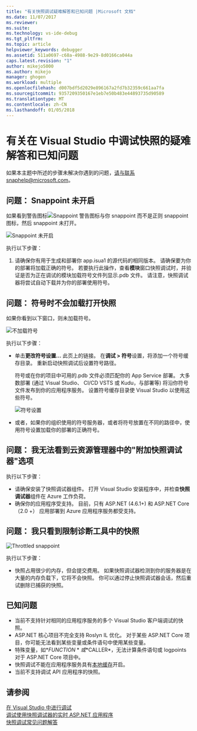 ```yaml
---
title: "有关快照调试疑难解答和已知问题 |Microsoft 文档"
ms.date: 11/07/2017
ms.reviewer: 
ms.suite: 
ms.technology: vs-ide-debug
ms.tgt_pltfrm: 
ms.topic: article
helpviewer_keywords: debugger
ms.assetid: 511a0697-c68a-4988-9e29-8d0166ca044a
caps.latest.revision: "1"
author: mikejo5000
ms.author: mikejo
manager: ghogen
ms.workload: multiple
ms.openlocfilehash: d007bdf5d2029e896167a2fd7b32359c661aa7fa
ms.sourcegitcommit: 9357209350167e1eb7e50b483e44893735d90589
ms.translationtype: MT
ms.contentlocale: zh-CN
ms.lasthandoff: 01/05/2018
---
```

# <a name="troubleshooting-and-known-issues-for-snapshot-debugging-in-visual-studio"></a>有关在 Visual Studio 中调试快照的疑难解答和已知问题

如果本主题中所述的步骤未解决你遇到的问题，请与联系snaphelp@microsoft.com。

## <a name="issue-snappoint-does-not-turn-on"></a>问题： Snappoint 未开启

如果看到警告图标![Snappoint 警告图标](../debugger/media/snapshot-troubleshooting-snappoint-warning-icon.png "Snappoint 警告图标")与你 snappoint 而不是正则 snappoint 图标，然后 snappoint 未打开。

![Snappoint 未开启](../debugger/media/snapshot-troubleshooting-dont-turn-on.png "Snappoint 未开启")

执行以下步骤：

1. 请确保你有用于生成和部署你 app.isua1 的源代码的相同版本。 请确保要为你的部署将加载正确的符号。 若要执行此操作，查看**模块**窗口快照调试时，并验证是否为正在调试的模块加载符号文件列显示.pdb 文件。 请注意，快照调试器将尝试自动下载并为你的部署使用符号。

## <a name="issue-symbols-do-not-load-when-i-open-a-snapshot"></a>问题： 符号时不会加载打开快照

如果你看到以下窗口，则未加载符号。

![不加载符号](../debugger/media/snapshot-troubleshooting-symbols-wont-load.png "不加载符号")

执行以下步骤：

- 单击**更改符号设置...** 此页上的链接。 在**调试 > 符号**设置，将添加一个符号缓存目录。 重新启动快照调试后设置符号路径。

   符号或在你的项目中可用的.pdb 文件必须匹配你的 App Service 部署。 大多数部署 (通过 Visual Studio、 CI/CD VSTS 或 Kudu，与部署等) 将沿你符号文件发布到你的应用程序服务。 设置符号缓存目录使 Visual Studio 以使用这些符号。

   ![符号设置](../debugger/media/snapshot-troubleshooting-symbol-settings.png "符号设置")

- 或者，如果你的组织使用的符号服务器，或者将符号放置在不同的路径中，使用符号设置加载你的部署的正确符号。

## <a name="issue-i-cannot-see-the-attach-snapshot-debugger-option-in-the-cloud-explorer"></a>问题： 我无法看到云资源管理器中的"附加快照调试器"选项

执行以下步骤：

- 请确保安装了快照调试器组件。 打开 Visual Studio 安装程序中，并检查**快照调试器**组件在 Azure 工作负荷。
- 确保你的应用程序受支持。 目前，只有 ASP.NET (4.6.1+) 和 ASP.NET Core （2.0 +） 应用部署到 Azure 应用程序服务都受支持。

## <a name="issue-i-only-see-throttled-snapshots-in-the-diagnostic-tools"></a>问题： 我只看到限制诊断工具中的快照

![Throttled snappoint](../debugger/media/snapshot-troubleshooting-throttled-snapshots.png "限制 snappoint")

执行以下步骤：

- 快照占用很少的内存，但会提交费用。 如果快照调试器检测到你的服务器是在大量的内存负载下，它将不会快照。 你可以通过停止快照调试器会话，然后重试删除已捕获的快照。

## <a name="known-issues"></a>已知问题

- 当前不支持针对相同的应用程序服务的多个 Visual Studio 客户端调试的快照。
- ASP.NET 核心项目不完全支持 Roslyn IL 优化。 对于某些 ASP.NET Core 项目，你可能无法看到某些变量或条件语句中使用某些变量。 
- 特殊变量，如*$FUNCTION*或*$CALLER*，无法计算条件语句或 logpoints 对于 ASP.NET Core 项目中。
- 快照调试不能在应用程序服务具有[本地缓存](/azure/app-service/app-service-local-cache)开启。
- 当前不支持调试 API 应用程序的快照。

## <a name="see-also"></a>请参阅

[在 Visual Studio 中进行调试](../debugger/index.md)  
[调试使用快照调试器的实时 ASP.NET 应用程序](../debugger/debug-live-azure-applications.md)  
[快照调试常见问题解答](../debugger/debug-live-azure-apps-faq.md)  
